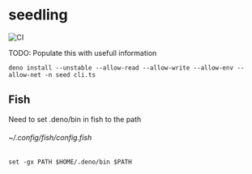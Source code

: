 # seedling

![CI](<https://github.com/use-seedling/seedling/workflows/CI%20(PULL%20REQUEST)/badge.svg>)

TODO: Populate this with usefull information

`deno install --unstable --allow-read --allow-write --allow-env --allow-net -n seed cli.ts`

## Fish

Need to set .deno/bin in fish to the path

###### ~/.config/fish/config.fish

```
set -gx PATH $HOME/.deno/bin $PATH
```
